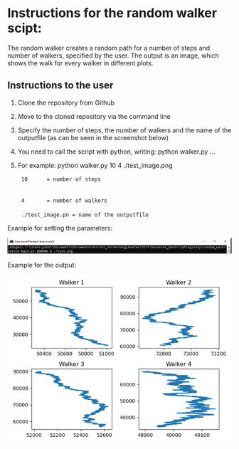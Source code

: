 # Instructions for the random walker scipt:

The random walker creates a random path for a number of steps and number of walkers, specified by the user. The output is an image, which shows the walk for every walker in different
plots.

## Instructions to the user 

1. Clone the repository from Github 
2. Move to the cloned repository via the command line 
3. Specify the number of steps, the number of walkers and the name of the outputfile (as can be seen in the screenshot below) 
4. You need to call the script with python, writing: python walker.py ... 
5. For example: python walker.py 10 4 ./test_image.png

		10		= number of steps


		4		= number of walkers

		./test_image.pn = name of the outputfile 


Example for setting the parameters: 

![image](https://github.com/hn437/random_walk/blob/yannik/screenshot_readme.PNG)

Example for the output:

![image](https://github.com/hn437/random_walk/blob/yannik/output.png)
